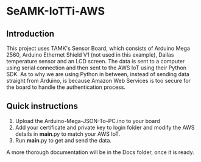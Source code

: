 # SeAMK-IoTTi-AWS

## Introduction
This project uses TAMK's Sensor Board, which consists of Arduino Mega 2560, Arduino Ethernet Shield V1 (not used in this example), Dallas temperature sensor and an LCD screen. The data is sent to a computer using serial connection and then sent to the AWS IoT using their Python SDK. As to why we are using Python in between, instead of sending data straight from Arduino, is because Amazon Web Services is too secure for the board to handle the authentication process.

## Quick instructions

1. Upload the Arduino-Mega-JSON-To-PC.ino to your board
2. Add your certificate and private key to login folder and modify the AWS details in __main__.py to match your AWS IoT.
3. Run __main__.py to get and send the data.

A more thorough documentation will be in the Docs folder, once it is ready.
